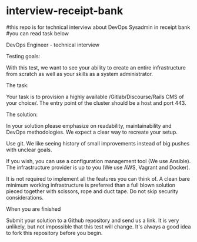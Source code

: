 # interview-receipt-bank
#this repo is for technical interview about DevOps Sysadmin in receipt bank
#you can read task below


DevOps Engineer - technical interview

Testing goals:

With this test, we want to see your ability to create an entire infrastructure from scratch as well as your skills as a system administrator.

The task:

Your task is to provision a highly available /Gitlab/Discourse/Rails CMS of your choice/. The entry point of the cluster should be a host and port 443.

The solution:

In your solution please emphasize on readability, maintainability and DevOps methodologies. We expect a clear way to recreate your setup.

Use git. We like seeing history of small improvements instead of big pushes with unclear goals.

If you wish, you can use a configuration management tool (We use Ansible). The infrastructure provider is up to you (We use AWS, Vagrant and Docker).

It is not required to implement all the features you can think of. A clean bare minimum working infrastructure is preferred than a full blown solution pieced together with scissors, rope and duct tape. Do not skip security considerations.

When you are finished

Submit your solution to a Github repository and send us a link. It is very unlikely, but not impossible that this test will change. It's always a good idea to fork this repository before you begin.

